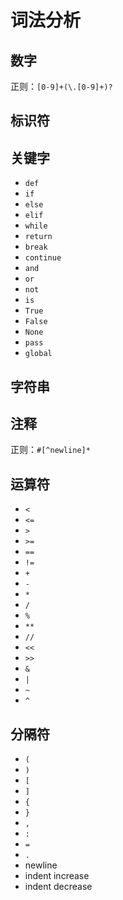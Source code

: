 # 词法分析
## 数字
正则：`[0-9]+(\.[0-9]+)?`

## 标识符

## 关键字

- `def`
- `if`
- `else`
- `elif`
- `while`
- `return`
- `break`
- `continue`
- `and`
- `or`
- `not`
- `is`
- `True`
- `False`
- `None`
- `pass`
- `global`

## 字符串

## 注释
正则：`#[^newline]*`

## 运算符

- `<`
- `<=`
- `>`
- `>=`
- `==`
- `!=`
- `+`
- `-`
- `*`
- `/`
- `%`
- `**`
- `//`
- `<<`
- `>>`
- `&`
- `|`
- `~`
- `^`

## 分隔符

- `(`
- `)`
- `[`
- `]`
- `{`
- `}`
- `,`
- `:`
- `=`
- `.`
- newline
- indent increase
- indent decrease
